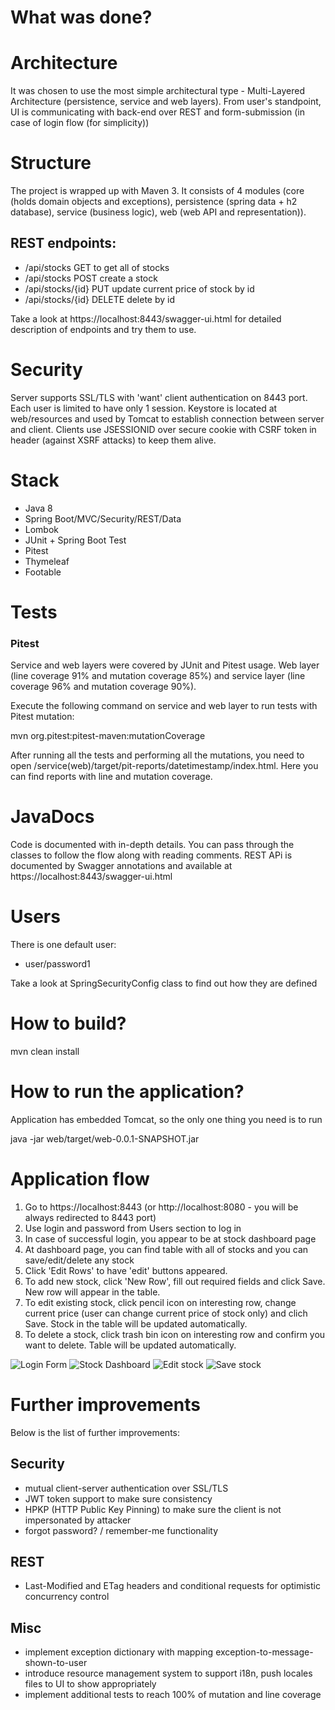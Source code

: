 # What was done?
# Architecture
It was chosen to use the most simple architectural type - Multi-Layered Architecture (persistence, service and web layers).
From user's standpoint, UI is communicating with back-end over REST and form-submission (in case of login flow (for simplicity))

# Structure
The project is wrapped up with Maven 3. It consists of 4 modules (core (holds domain objects and exceptions), persistence (spring data + h2 database), service (business logic), web (web API and representation)).

## REST endpoints:
- /api/stocks GET to get all of stocks
- /api/stocks POST create a stock
- /api/stocks/{id} PUT update current price of stock by id
- /api/stocks/{id} DELETE delete by id 

Take a look at https://localhost:8443/swagger-ui.html for detailed description of endpoints and try them to use.

# Security
Server supports SSL/TLS with 'want' client authentication on 8443 port. Each user is limited to have only 1 session.
Keystore is located at web/resources and used by Tomcat to establish connection between server and client.
Clients use JSESSIONID over secure cookie with CSRF token in header (against XSRF attacks) to keep them alive.

# Stack
* Java 8
* Spring Boot/MVC/Security/REST/Data
* Lombok
* JUnit + Spring Boot Test
* Pitest
* Thymeleaf
* Footable

# Tests 
### Pitest
Service and web layers were covered by JUnit and Pitest usage. Web layer (line coverage 91% and mutation coverage 85%) and service layer (line coverage 96% and mutation coverage 90%).  

Execute the following command on service and web layer to run tests with Pitest mutation:

mvn org.pitest:pitest-maven:mutationCoverage 

After running all the tests and performing all the mutations, you need to open /service(web)/target/pit-reports/datetimestamp/index.html. Here you can find reports with line and mutation coverage.

# JavaDocs
Code is documented with in-depth details. You can pass through the classes to follow the flow along with reading comments.
REST APi is documented by Swagger annotations and available at https://localhost:8443/swagger-ui.html

# Users
There is one default user:
* user/password1

Take a look at SpringSecurityConfig class to find out how they are defined

# How to build?
mvn clean install

# How to run the application?
Application has embedded Tomcat, so the only one thing you need is to run

java -jar web/target/web-0.0.1-SNAPSHOT.jar  

# Application flow
1. Go to https://localhost:8443 (or http://localhost:8080 - you will be always redirected to 8443 port)
2. Use login and password from Users section to log in
3. In case of successful login, you appear to be at stock dashboard page
4. At dashboard page, you can find table with all of stocks and you can save/edit/delete any stock
5. Click 'Edit Rows' to have 'edit' buttons  appeared.
6. To add new stock, click 'New Row', fill out required fields and click Save. New row will appear in the table.
7. To edit existing stock, click pencil icon on interesting row, change current price (user can change current price of stock only) and clich Save. Stock in the table will be updated automatically.
8. To delete a stock, click trash bin icon on interesting row and confirm you want to delete. Table will be updated automatically.

![Login Form](https://image.ibb.co/fM7RFb/image.png)
![Stock Dashboard](https://image.ibb.co/b2Bsow/image.png)
![Edit stock](https://image.ibb.co/hzba8w/image.png)
![Save stock](https://image.ibb.co/csCnMG/image.png)


# Further improvements
Below is the list of further improvements:

## Security
* mutual client-server authentication over SSL/TLS
* JWT token support to make sure consistency
* HPKP (HTTP Public Key Pinning) to make sure the client is not impersonated by attacker
* forgot password? / remember-me functionality

## REST
* Last-Modified and ETag headers and conditional requests for optimistic concurrency control

## Misc
* implement exception dictionary with mapping exception-to-message-shown-to-user
* introduce resource management system to support i18n, push locales files to UI to show appropriately 
* implement additional tests to reach 100% of mutation and line coverage 

